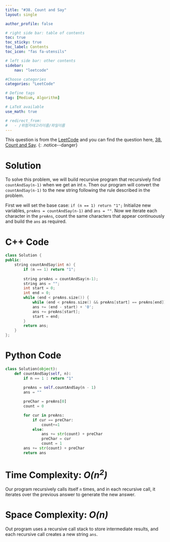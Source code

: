 ```yaml
---
title: "#38. Count and Say"
layout: single

author_profile: false

# right side bar: table of contents
toc: true
toc_sticky: true
toc_label: Contents
toc_icon: "fas fa-utensils"

# left side bar: other contents
sidebar:
    nav: "leetcode"

#Choose categories
categories: "LeetCode"

# Define tags
tag: [Medium, Algorithm]

# LaTeX available
use_math: true

# redirect_from:
#   - /위험카테고리이름/파일이름
---
```


This question is from the [LeetCode](https://leetcode.com) and you can find the question here, [38. Count and Say](https://leetcode.com/problems/count-and-say/description/).
{: .notice--danger}

# Solution
To solve this problem, we will build recursive program that recursively find `countAndSay(n-1)` when we get an int `n`. Then our program will convert the `countAndSay(n-1)` to the new string following the rule described in the problem.

First we will set the base case: `if (n == 1) return "1";`
Initialize new variables, `preAns = countAndSay(n-1)` and `ans = ""`.
Now we iterate each character in the `preAns`, count the same characters that appear continuously and build the `ans` as required.

# C++ Code
```c++
class Solution {
public:
    string countAndSay(int n) {
        if (n == 1) return "1";
  
        string preAns = countAndSay(n-1);
        string ans = "";
        int start = 0;
        int end = 0;
        while (end < preAns.size()) {
            while (end < preAns.size() && preAns[start] == preAns[end]) end++;
            ans += (end - start) + '0';
            ans += preAns[start];
            start = end;
        }
        return ans;
    }
};
```

# Python Code
~~~python
class Solution(object):
    def countAndSay(self, n):
        if n == 1 : return "1"
        
        preAns = self.countAndSay(n - 1)
        ans = ""

        preChar = preAns[0]
        count = 0

        for cur in preAns:
            if cur == preChar:
                count+=1
            else:
                ans += str(count) + preChar
                preChar = cur
                count = 1
        ans += str(count) + preChar
        return ans
~~~

# Time Complexity: *$O(n^{2})$*
Our program recursively calls itself `n` times, and in each recursive call, it iterates over the previous answer to generate the new answer.

# Space Complexity: *$O(n)$*
Out program uses a recursive call stack to store intermediate results, and each recursive call creates a new string `ans`.